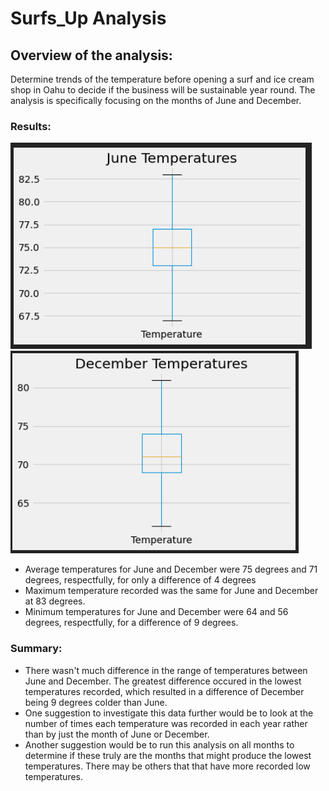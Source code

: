 # Surfs_Up Analysis

## Overview of the analysis: 

Determine trends of the temperature before opening a surf and ice cream shop in Oahu to decide if the business will be sustainable year round. The analysis is specifically focusing on the months of June and December.

### Results: 

  ![June_Temperatures](https://github.com/laura3kids/surfs_up/blob/main/June_Temps.png)
  ![December_Temperatures](https://github.com/laura3kids/surfs_up/blob/main/December_Temps.png)
  

* Average temperatures for June and December were 75 degrees and 71 degrees, respectfully, for only a difference of 4 degrees
* Maximum temperature recorded was the same for June and December at 83 degrees. 
* Minimum temperatures for June and December were 64 and 56 degrees, respectfully, for a difference of 9 degrees. 


### Summary: 

* There wasn't much difference in the range of temperatures between June and December.  The greatest difference occured in the lowest temperatures recorded, which resulted in a difference of December being 9 degrees colder than June.  
* One suggestion to investigate this data further would be to look at the number of times each temperature was recorded in each year rather than by just the month of June or December.  
* Another suggestion would be to run this analysis on all months to determine if these truly are the months that might produce the lowest temperatures.  There may be others that that have more recorded low temperatures.  

